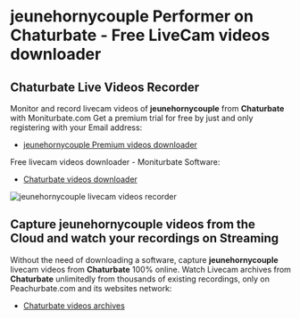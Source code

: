 # jeunehornycouple Performer on Chaturbate - Free LiveCam videos downloader

## Chaturbate Live Videos Recorder

Monitor and record livecam videos of **jeunehornycouple** from **Chaturbate** with Moniturbate.com
Get a premium trial for free by just and only registering with your Email address:
* [jeunehornycouple Premium videos downloader](https://moniturbate.com/request-demo-licence-key.html)

Free livecam videos downloader - Moniturbate Software:
* [Chaturbate videos downloader](https://moniturbate.com/moniturbate-download-software.html)

![jeunehornycouple livecam videos recorder](https://peachurnet.com/templates/moniturbate-software.png)


## Capture jeunehornycouple videos from the Cloud and watch your recordings on Streaming

Without the need of downloading a software, capture **jeunehornycouple** livecam videos from **Chaturbate** 100% online.
Watch Livecam archives from **Chaturbate** unlimitedly from thousands of existing recordings, only on Peachurbate.com and its websites network:
* [Chaturbate videos archives](https://peachurnet.com/)